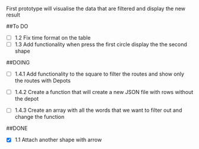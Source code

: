 First prototype will visualise the data that are filtered and display the new result

##To DO

- [ ] 1.2 Fix time format on the table
- [ ] 1.3 Add functionality when press the first circle display the the second shape

##DOING
- [ ] 1.4.1 Add functionality to the square to filter the routes and show only the routes with Depots
- [ ] 1.4.2 Create a function that will create a new JSON file with rows without the depot
- [ ] 1.4.3 Create an array with all the words that we want to filter out and change the function


##DONE
- [X] 1.1 Attach another shape with arrow
